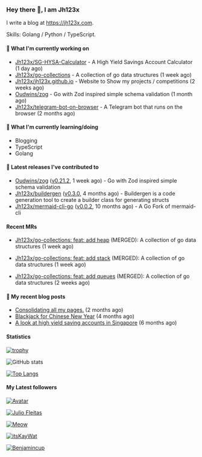 ### Hey there 👋, I am Jh123x

I write a blog at https://jh123x.com.

Skills: Golang / Python / TypeScript.

#### 👷 What I'm currently working on

- [Jh123x/SG-HYSA-Calculator](https://github.com/Jh123x/SG-HYSA-Calculator) - A High Yield Savings Account Calculator (1 day ago)
- [Jh123x/go-collections](https://github.com/Jh123x/go-collections) - A collection of go data structures (1 week ago)
- [Jh123x/jh123x.github.io](https://github.com/Jh123x/jh123x.github.io) - Website to Show my projects / competitions (2 weeks ago)
- [Oudwins/zog](https://github.com/Oudwins/zog) - Go with Zod inspired simple schema validation (1 month ago)
- [Jh123x/telegram-bot-on-browser](https://github.com/Jh123x/telegram-bot-on-browser) - A Telegram bot that runs on the browser (2 months ago)

#### 🌱 What I'm currently learning/doing
- Blogging
- TypeScript
- Golang

#### 🔭 Latest releases I've contributed to

- [Oudwins/zog](https://github.com/Oudwins/zog) ([v0.21.2](https://github.com/Oudwins/zog/releases/tag/v0.21.2), 1 week ago) - Go with Zod inspired simple schema validation
- [Jh123x/buildergen](https://github.com/Jh123x/buildergen) ([v0.3.0](https://github.com/Jh123x/buildergen/releases/tag/v0.3.0), 4 months ago) - Buildergen is a code generation tool to create a builder class for generating structs
- [Jh123x/mermaid-cli-go](https://github.com/Jh123x/mermaid-cli-go) ([v0.0.2](https://github.com/Jh123x/mermaid-cli-go/releases/tag/v0.0.2), 10 months ago) - A Go Fork of mermaid-cli

#### Recent MRs


-    [Jh123x/go-collections: feat: add heap](https://github.com/Jh123x/go-collections/pull/3) (MERGED): A collection of go data structures (1 week ago)

-    [Jh123x/go-collections: feat: add stack](https://github.com/Jh123x/go-collections/pull/2) (MERGED): A collection of go data structures (1 week ago)

-    [Jh123x/go-collections: feat: add queues](https://github.com/Jh123x/go-collections/pull/1) (MERGED): A collection of go data structures (2 weeks ago)


#### 📜 My recent blog posts

- [Consolidating all my pages.](https://jh123x.com/blog/2025/page-consolidation/) (2 months ago)
- [Blackjack for Chinese New Year](https://jh123x.com/blog/2025/chinese-new-year-blackjack/) (4 months ago)
- [A look at high yield saving accounts in Singapore](https://jh123x.com/blog/2024/high-yield-saving-accounts/) (6 months ago)

#### Statistics
[![trophy](https://github-profile-trophy.vercel.app/?username=Jh123x)](https://github.com/ryo-ma/github-profile-trophy)

![GitHub stats](https://github-readme-stats.vercel.app/api?username=Jh123x&show_icons=true)

[![Top Langs](https://github-readme-stats.vercel.app/api/top-langs/?username=Jh123x)](https://github.com/anuraghazra/github-readme-stats)

#### My Latest followers


[![](https://avatars.githubusercontent.com/u/111629593?v=4 " Avatar")](https://github.com/djbelishaO)

[![Julio Fleitas](https://avatars.githubusercontent.com/u/122684703?u=adcfcc382118acbcda020566f3a24e3b665535db&amp;v=4 "Julio Fleitas Avatar")](https://github.com/juliofleitas)

[![Meow](https://avatars.githubusercontent.com/u/193270912?u=d8a1415fd9659fa32dd8fce194d3a1aadd2feda2&amp;v=4 "Meow Avatar")](https://github.com/LinuxJS)

[![itsKayWat](https://avatars.githubusercontent.com/u/185666968?u=d211c661b45fb11b6374b44e16695058b96b5d10&amp;v=4 "itsKayWat Avatar")](https://github.com/itsKayWat)

[![Benjamincup](https://avatars.githubusercontent.com/u/33036584?u=acc3f7833cf5844ddf3d3d34cb12ac8c34670460&amp;v=4 "Benjamincup Avatar")](https://github.com/Benjamin-cup)
